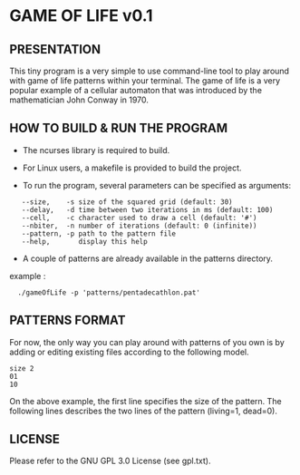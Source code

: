 # GAME OF LIFE v0.1

## PRESENTATION

This tiny program is a very simple to use command-line tool to play around with
game of life patterns within your terminal. The game of life is a very popular
example of a cellular automaton that was introduced by the mathematician John
Conway in 1970.

## HOW TO BUILD & RUN THE PROGRAM

* The ncurses library is required to build.

* For Linux users, a makefile is provided to build the project.

* To run the program, several parameters can be specified as arguments:

```
   --size,    -s size of the squared grid (default: 30)
   --delay,   -d time between two iterations in ms (default: 100)
   --cell,    -c character used to draw a cell (default: '#')
   --nbiter,  -n number of iterations (default: 0 (infinite))
   --pattern, -p path to the pattern file
   --help,       display this help
```
* A couple of patterns are already available in the patterns directory.

example :
```
  ./gameOfLife -p 'patterns/pentadecathlon.pat'
```

## PATTERNS FORMAT

For now, the only way you can play around with patterns of you own is by adding
or editing existing files according to the following model.

```
size 2
01
10
```

On the above example, the first line specifies the size of the pattern. The
following lines describes the two lines of the pattern (living=1, dead=0).

## LICENSE

Please refer to the GNU GPL 3.0 License (see gpl.txt).
